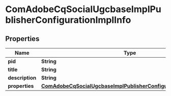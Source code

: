 
# ComAdobeCqSocialUgcbaseImplPublisherConfigurationImplInfo

## Properties
Name | Type | Description | Notes
------------ | ------------- | ------------- | -------------
**pid** | **String** |  |  [optional]
**title** | **String** |  |  [optional]
**description** | **String** |  |  [optional]
**properties** | [**ComAdobeCqSocialUgcbaseImplPublisherConfigurationImplProperties**](ComAdobeCqSocialUgcbaseImplPublisherConfigurationImplProperties.md) |  |  [optional]



